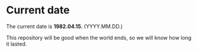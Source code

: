# Current date

The current date is **1982.04.15.** (YYYY.MM.DD.)

This repository will be good when the world ends, so we will know how long it lasted.